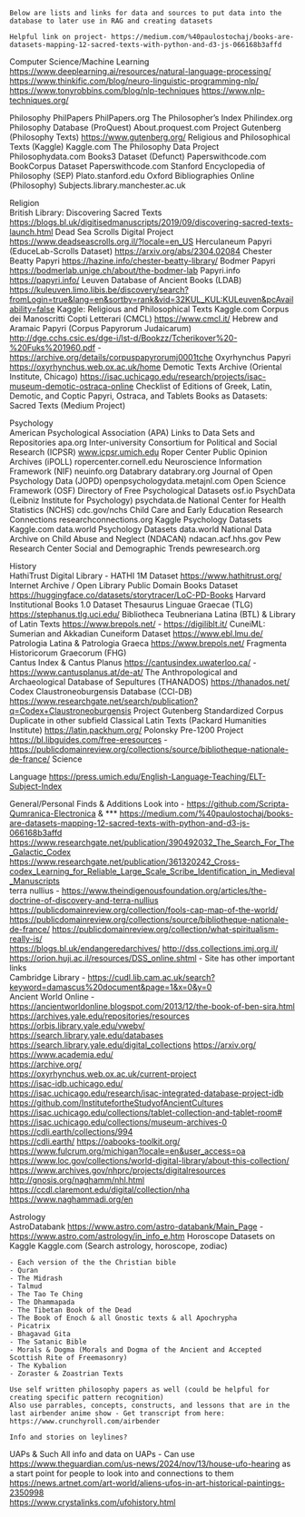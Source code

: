 	Below are lists and links for data and sources to put data into the database to later use in RAG and creating datasets
	
	Helpful link on project- https://medium.com/%40paulostochaj/books-are-datasets-mapping-12-sacred-texts-with-python-and-d3-js-066168b3affd

Computer Science/Machine Learning	https://www.deeplearning.ai/resources/natural-language-processing/	
	https://www.thinkific.com/blog/neuro-linguistic-programming-nlp/	
	https://www.tonyrobbins.com/blog/nlp-techniques	
	https://www.nlp-techniques.org/	
		
Philosophy
	PhilPapers	PhilPapers.org
	The Philosopher’s Index	Philindex.org
	Philosophy Database (ProQuest)	About.proquest.com
	Project Gutenberg (Philosophy Texts)	https://www.gutenberg.org/
	Religious and Philosophical Texts (Kaggle)	Kaggle.com
	The Philosophy Data Project	Philosophydata.com
	Books3 Dataset (Defunct)	Paperswithcode.com
	BookCorpus Dataset	Paperswithcode.com
	Stanford Encyclopedia of Philosophy (SEP)	Plato.stanford.edu
	Oxford Bibliographies Online (Philosophy)	Subjects.library.manchester.ac.uk

Religion		
	British Library: Discovering Sacred Texts	https://blogs.bl.uk/digitisedmanuscripts/2019/09/discovering-sacred-texts-launch.html
	Dead Sea Scrolls Digital Project	https://www.deadseascrolls.org.il/?locale=en_US
	Herculaneum Papyri (EduceLab-Scrolls Dataset)	https://arxiv.org/abs/2304.02084
	Chester Beatty Papyri	https://hazine.info/chester-beatty-library/
	Bodmer Papyri	https://bodmerlab.unige.ch/about/the-bodmer-lab
	Papyri.info	https://papyri.info/
	Leuven Database of Ancient Books (LDAB)	https://kuleuven.limo.libis.be/discovery/search?fromLogin=true&lang=en&sortby=rank&vid=32KUL_KUL:KULeuven&pcAvailability=false
	Kaggle: Religious and Philosophical Texts	Kaggle.com
	Corpus dei Manoscritti Copti Letterari (CMCL)	https://www.cmcl.it/
	Hebrew and Aramaic Papyri (Corpus Papyrorum Judaicarum)	http://dge.cchs.csic.es/dge-i/lst-d/Bookzz/Tcherikover%20-%20Fuks%201960.pdf - https://archive.org/details/corpuspapyrorumj0001tche
	Oxyrhynchus Papyri	https://oxyrhynchus.web.ox.ac.uk/home
	Demotic Texts Archive (Oriental Institute, Chicago)	https://isac.uchicago.edu/research/projects/isac-museum-demotic-ostraca-online
	Checklist of Editions of Greek, Latin, Demotic, and Coptic Papyri, Ostraca, and Tablets	
	Books as Datasets: Sacred Texts (Medium Project)	
		
Psychology		
	American Psychological Association (APA) Links to Data Sets and Repositories	apa.org
	Inter-university Consortium for Political and Social Research (ICPSR)	www.icpsr.umich.edu
	Roper Center Public Opinion Archives (iPOLL)	ropercenter.cornell.edu
	Neuroscience Information Framework (NIF)	neuinfo.org
	Databrary	databrary.org
	Journal of Open Psychology Data (JOPD)	openpsychologydata.metajnl.com
	Open Science Framework (OSF) Directory of Free Psychological Datasets	osf.io
	PsychData (Leibniz Institute for Psychology)	psychdata.de
	National Center for Health Statistics (NCHS)	cdc.gov/nchs
	Child Care and Early Education Research Connections	researchconnections.org
	Kaggle Psychology Datasets	Kaggle.com
	data.world Psychology Datasets	data.world
	National Data Archive on Child Abuse and Neglect (NDACAN)	ndacan.acf.hhs.gov
	Pew Research Center Social and Demographic Trends	pewresearch.org

History		
	HathiTrust Digital Library - HATHI 1M Dataset	https://www.hathitrust.org/
	Internet Archive / Open Library Public Domain Books Dataset	https://huggingface.co/datasets/storytracer/LoC-PD-Books
	Harvard Institutional Books 1.0 Dataset	
	Thesaurus Linguae Graecae (TLG)	https://stephanus.tlg.uci.edu/
	Bibliotheca Teubneriana Latina (BTL) & Library of Latin Texts	https://www.brepols.net/ - https://digiliblt.it/
	CuneiML: Sumerian and Akkadian Cuneiform Dataset	https://www.ebl.lmu.de/
	Patrologia Latina & Patrologia Graeca	https://www.brepols.net/
	Fragmenta Historicorum Graecorum (FHG)	
	Cantus Index & Cantus Planus	https://cantusindex.uwaterloo.ca/ - https://www.cantusplanus.at/de-at/
	The Anthropological and Archaeological Database of Sepultures (THANADOS)	https://thanados.net/
	Codex Claustroneoburgensis Database (CCl-DB)	https://www.researchgate.net/search/publication?q=Codex+Claustroneoburgensis
	Project Gutenberg Standardized Corpus	Duplicate in other subfield
	Classical Latin Texts (Packard Humanities Institute)	https://latin.packhum.org/
	Polonsky Pre-1200 Project	https://bl.libguides.com/free-eresources - https://publicdomainreview.org/collections/source/bibliotheque-nationale-de-france/
Science		
		
		
		
		
		
		
		
Language	https://press.umich.edu/English-Language-Teaching/ELT-Subject-Index	
		
		
		
		
		
		
General/Personal Finds & Additions	Look into - https://github.com/Scripta-Qumranica-Electronica & *** https://medium.com/%40paulostochaj/books-are-datasets-mapping-12-sacred-texts-with-python-and-d3-js-066168b3affd	
	https://www.researchgate.net/publication/390492032_The_Search_For_The_Galactic_Codex	
	https://www.researchgate.net/publication/361320242_Cross-codex_Learning_for_Reliable_Large_Scale_Scribe_Identification_in_Medieval_Manuscripts	
	terra nullius - https://www.theindigenousfoundation.org/articles/the-doctrine-of-discovery-and-terra-nullius	
	https://publicdomainreview.org/collection/fools-cap-map-of-the-world/	
	https://publicdomainreview.org/collections/source/bibliotheque-nationale-de-france/	
	https://publicdomainreview.org/collection/what-spiritualism-really-is/	
	https://blogs.bl.uk/endangeredarchives/	
	http://dss.collections.imj.org.il/	
	https://orion.huji.ac.il/resources/DSS_online.shtml - Site has other important links	
	Cambridge Library - https://cudl.lib.cam.ac.uk/search?keyword=damascus%20document&page=1&x=0&y=0	
	Ancient World Online - https://ancientworldonline.blogspot.com/2013/12/the-book-of-ben-sira.html	
	https://archives.yale.edu/repositories/resources	
	https://orbis.library.yale.edu/vwebv/	
	https://search.library.yale.edu/databases	
	https://search.library.yale.edu/digital_collections	
	https://arxiv.org/	
	https://www.academia.edu/	
	https://archive.org/	
	https://oxyrhynchus.web.ox.ac.uk/current-project	
	https://isac-idb.uchicago.edu/	
	https://isac.uchicago.edu/research/isac-integrated-database-project-idb	
	https://github.com/InstitutefortheStudyofAncientCultures	
	https://isac.uchicago.edu/collections/tablet-collection-and-tablet-room#	
	https://isac.uchicago.edu/collections/museum-archives-0	
	https://cdli.earth/collections/994	
	https://cdli.earth/	
	https://oabooks-toolkit.org/	
	https://www.fulcrum.org/michigan?locale=en&user_access=oa	
	https://www.loc.gov/collections/world-digital-library/about-this-collection/	
	https://www.archives.gov/nhprc/projects/digitalresources	
	http://gnosis.org/naghamm/nhl.html	
	https://ccdl.claremont.edu/digital/collection/nha	
	https://www.naghammadi.org/en	

Astrology		
	AstroDatabank	https://www.astro.com/astro-databank/Main_Page - https://www.astro.com/astrology/in_info_e.htm
	Horoscope Datasets on Kaggle	Kaggle.com (Search astrology, horoscope, zodiac)
		
		
		
		
		
		
		
		
		
		
		
		
	- Each version of the the Christian bible	
	- Quran	
	- The Midrash	
	- Talmud	
	- The Tao Te Ching	
	- The Dhammapada	
	- The Tibetan Book of the Dead	
	- The Book of Enoch & all Gnostic texts & all Apochrypha 	
	- Picatrix	
	- Bhagavad Gita	
	- The Satanic Bible	
	- Morals & Dogma (Morals and Dogma of the Ancient and Accepted Scottish Rite of Freemasonry)	
	- The Kybalion	
	- Zoraster & Zoastrian Texts	
		
	Use self written philosophy papers as well (could be helpful for creating specific pattern recognition)	
	Also use parrables, concepts, constructs, and lessons that are in the last airbender anime show	- Get transcript from here: https://www.crunchyroll.com/airbender
		
	Info and stories on leylines?	
UAPs & Such	All info and data on UAPs - Can use https://www.theguardian.com/us-news/2024/nov/13/house-ufo-hearing as a start point for people to look into and connections to them 	
	https://news.artnet.com/art-world/aliens-ufos-in-art-historical-paintings-2350998	
	https://www.crystalinks.com/ufohistory.html	